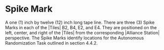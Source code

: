 # Spike Mark

A one (1) inch by twelve (12) inch long tape line. There are three (3) Spike
Marks in each of the |Tiles| B2, B4, E2, and E4. They are positioned on the
left, center, and right of the |Tiles| from the corresponding |Alliance Station|
perspective. The Spike Marks identify locations for the Autonomous Randomization
Task outlined in section 4.4.2.
